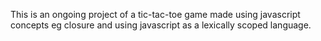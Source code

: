 This is an ongoing project of a tic-tac-toe game made using javascript concepts eg closure and using javascript as a lexically scoped language.
